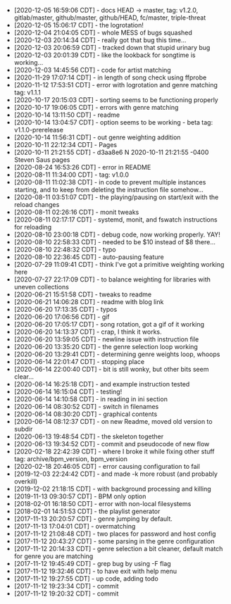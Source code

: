 * [2020-12-05 16:59:06 CDT] - docs HEAD -> master, tag: v1.2.0, gitlab/master, github/master, github/HEAD, fc/master, triple-threat
* [2020-12-05 15:06:17 CDT] - the logrotation!
* [2020-12-04 21:04:05 CDT] - whole MESS of bugs squashed
* [2020-12-03 20:14:34 CDT] - really got that bug this time...
* [2020-12-03 20:06:59 CDT] - tracked down that stupid urinary bug
* [2020-12-03 20:01:39 CDT] - like the lookback for songtime is working...
* [2020-12-03 14:45:56 CDT] - code for artist matching
* [2020-11-29 17:07:14 CDT] - in length of song check using ffprobe
* [2020-11-12 17:53:51 CDT] - error with logrotation and genre matching tag: v1.1.1
* [2020-10-17 20:15:03 CDT] - sorting seems to be functioning properly
* [2020-10-17 19:06:05 CDT] - errors with genre matching
* [2020-10-14 13:11:50 CDT] - readme
* [2020-10-14 13:04:57 CDT] - option seems to be working - beta tag: v1.1.0-prerelease
* [2020-10-14 11:56:31 CDT] - out genre weighting addition
* [2020-10-11 22:12:34 CDT] - Pages
* [2020-10-11 21:21:55 CDT] - d3aa8e6 N 2020-10-11 21:21:55 -0400 Steven Saus         pages
* [2020-08-24 16:53:26 CDT] - error in README
* [2020-08-11 11:34:00 CDT] - tag: v1.0.0
* [2020-08-11 11:02:38 CDT] - in code to prevent multiple instances starting, and to keep from deleting the instruction file somehow...
* [2020-08-11 03:51:07 CDT] - the playing/pausing on start/exit with the reload changes
* [2020-08-11 02:26:16 CDT] - monit tweaks
* [2020-08-11 02:17:17 CDT] - systemd, monit, and fswatch instructions for reloading
* [2020-08-10 23:00:18 CDT] - debug code, now working properly. YAY!
* [2020-08-10 22:58:33 CDT] - needed to be $10 instead of $8 there...
* [2020-08-10 22:48:32 CDT] - typo
* [2020-08-10 22:36:45 CDT] - auto-pausing feature
* [2020-07-29 11:09:41 CDT] - think I've got a primitive weighting working here
* [2020-07-27 22:17:09 CDT] - to balance weighting for libraries with uneven collections
* [2020-06-21 15:51:58 CDT] - tweaks to readme
* [2020-06-21 14:06:28 CDT] - readme with blog link
* [2020-06-20 17:13:35 CDT] - typos
* [2020-06-20 17:06:56 CDT] - gif
* [2020-06-20 17:05:17 CDT] - song rotation, got a gif of it working
* [2020-06-20 14:13:37 CDT] - crap, I think it works.
* [2020-06-20 13:59:05 CDT] - newline issue with instruction file
* [2020-06-20 13:35:20 CDT] - the genre selection loop working
* [2020-06-20 13:29:41 CDT] - determining genre weights loop, whoops
* [2020-06-14 22:01:47 CDT] - stopping place
* [2020-06-14 22:00:40 CDT] - bit is still wonky, but other bits seem clear...
* [2020-06-14 16:25:18 CDT] - and example instruction tested
* [2020-06-14 16:15:04 CDT] - testing!
* [2020-06-14 14:10:58 CDT] - in reading in ini section
* [2020-06-14 08:30:52 CDT] - switch in filenames
* [2020-06-14 08:30:20 CDT] - graphical contents
* [2020-06-14 08:12:37 CDT] - on new Readme, moved old version to subdir
* [2020-06-13 19:48:54 CDT] - the skeleton together
* [2020-06-13 19:34:52 CDT] - commit and pseudocode of new flow
* [2020-02-18 22:42:39 CDT] - where I broke it while fixing other stuff tag: archive/bpm_version, bpm_version
* [2020-02-18 20:46:05 CDT] - error causing configuration to fail
* [2019-12-03 22:24:42 CDT] - and made -k more robust (and probably overkill)
* [2019-12-02 21:18:15 CDT] - with background processing and killing
* [2019-11-13 09:30:57 CDT] - BPM only option
* [2018-02-01 16:18:50 CDT] - error with non-local filesystems
* [2018-02-01 14:51:53 CDT] - the playlist generator
* [2017-11-13 20:20:57 CDT] - genre jumping by default.
* [2017-11-13 17:04:01 CDT] - overmatching
* [2017-11-12 21:08:48 CDT] - two places for password and host config
* [2017-11-12 20:43:27 CDT] - some parsing in the genre configuration
* [2017-11-12 20:14:33 CDT] - genre selection a bit cleaner, default match for genre you are matching
* [2017-11-12 19:45:49 CDT] - grep bug by using -F flag
* [2017-11-12 19:32:46 CDT] - to have exit with help menu
* [2017-11-12 19:27:55 CDT] - up code, adding todo
* [2017-11-12 19:23:34 CDT] - commit
* [2017-11-12 19:20:32 CDT] - commit
